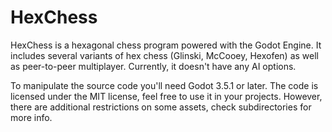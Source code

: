 # HexChess
HexChess is a hexagonal chess program powered with the Godot Engine. It includes several variants of hex chess (Glinski, McCooey, Hexofen) as well as peer-to-peer multiplayer. Currently, it doesn't have any AI options.

To manipulate the source code you'll need Godot 3.5.1 or later. The code is licensed under the MIT license, feel free to use it in your projects. However, there are additional restrictions on some assets, check subdirectories for more info.
